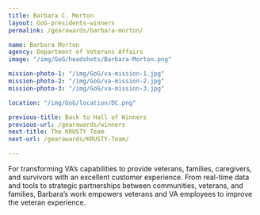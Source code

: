 ```yaml
---
title: Barbara C. Morton
layout: GoG-presidents-winners
permalink: /gearawards/barbara-morton/

name: Barbara Morton
agency: Department of Veterans Affairs
image: "/img/GoG/headshots/Barbara-Morton.png"

mission-photo-1: "/img/GoG/va-mission-1.jpg"
mission-photo-2: "/img/GoG/va-mission-2.jpg"
mission-photo-3: "/img/GoG/va-mission-3.jpg"

location: "/img/GoG/location/DC.png"

previous-title: Back to Hall of Winners
previous-url: /gearawards/winners
next-title: The KRUSTY Team
next-url: /gearawards/KRUSTY-Team/

---
```

For transforming VA’s capabilities to provide veterans,
families, caregivers, and survivors with an excellent
customer experience. From real-time data and tools to
strategic partnerships between communities,
veterans, and families, Barbara’s work empowers
veterans and VA employees to improve the veteran
experience.

